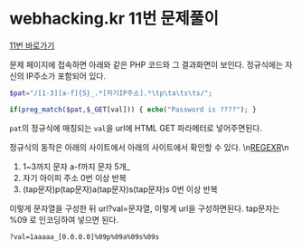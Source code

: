 webhacking.kr 11번 문제풀이
====

[11번 바로가기](http://webhacking.kr/challenge/codeing/code2.html)

문제 페이지에 접속하면 아래와 같은 PHP 코드와 그 결과화면이 보인다.
정규식에는 자신의 IP주소가 포함되어 있다.

```PHP
$pat="/[1-3][a-f]{5}_.*[자기IP주소].*\tp\ta\ts\ts/";

if(preg_match($pat,$_GET[val])) { echo("Password is ????"); }
```

`pat`의 정규식에 매칭되는 `val`을 url에 HTML GET 파라메터로 넣어주면된다.

정규식의 동작은 아래의 사이트에서 아래의 사이트에서 확인할 수 있다.
\n[REGEXR](https://regexr.com/)\n

1. 1~3까지 문자 a-f까지 문자 5개_
2. 자기 아이피 주소 0번 이상 반복
3. (tap문자)p(tap문자)a(tap문자)s(tap문자)s 0번 이상 반복

이렇게 문자열을 구성한 뒤 url?val=문자열, 이렇게 url을 구성하면된다.
tap문자는 %09 로 인코딩하여 넣으면 된다.

`?val=1aaaaa_[0.0.0.0]%09p%09a%09s%09s`
